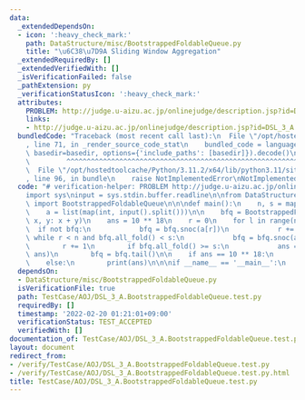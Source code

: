 ```yaml
---
data:
  _extendedDependsOn:
  - icon: ':heavy_check_mark:'
    path: DataStructure/misc/BootstrappedFoldableQueue.py
    title: "\u6C38\u7D9A Sliding Window Aggregation"
  _extendedRequiredBy: []
  _extendedVerifiedWith: []
  _isVerificationFailed: false
  _pathExtension: py
  _verificationStatusIcon: ':heavy_check_mark:'
  attributes:
    PROBLEM: http://judge.u-aizu.ac.jp/onlinejudge/description.jsp?id=DSL_3_A
    links:
    - http://judge.u-aizu.ac.jp/onlinejudge/description.jsp?id=DSL_3_A
  bundledCode: "Traceback (most recent call last):\n  File \"/opt/hostedtoolcache/Python/3.11.2/x64/lib/python3.11/site-packages/onlinejudge_verify/documentation/build.py\"\
    , line 71, in _render_source_code_stat\n    bundled_code = language.bundle(stat.path,\
    \ basedir=basedir, options={'include_paths': [basedir]}).decode()\n          \
    \         ^^^^^^^^^^^^^^^^^^^^^^^^^^^^^^^^^^^^^^^^^^^^^^^^^^^^^^^^^^^^^^^^^^^^^^^^^^^^^^^^^\n\
    \  File \"/opt/hostedtoolcache/Python/3.11.2/x64/lib/python3.11/site-packages/onlinejudge_verify/languages/python.py\"\
    , line 96, in bundle\n    raise NotImplementedError\nNotImplementedError\n"
  code: "# verification-helper: PROBLEM http://judge.u-aizu.ac.jp/onlinejudge/description.jsp?id=DSL_3_A\n\
    import sys\ninput = sys.stdin.buffer.readline\n\nfrom DataStructure.misc.BootstrappedFoldableQueue\
    \ import BootstrappedFoldableQueue\n\n\ndef main():\n    n, s = map(int, input().split())\n\
    \    a = list(map(int, input().split()))\n\n    bfq = BootstrappedFoldableQueue(lambda\
    \ x, y: x + y)\n    ans = 10 ** 18\n    r = 0\n    for l in range(n):\n      \
    \  if not bfq:\n            bfq = bfq.snoc(a[r])\n            r += 1\n       \
    \ while r < n and bfq.all_fold() < s:\n            bfq = bfq.snoc(a[r])\n    \
    \        r += 1\n        if bfq.all_fold() >= s:\n            ans = min(r - l,\
    \ ans)\n        bfq = bfq.tail()\n\n    if ans == 10 ** 18:\n        print(0)\n\
    \    else:\n        print(ans)\n\n\nif __name__ == '__main__':\n    main()\n"
  dependsOn:
  - DataStructure/misc/BootstrappedFoldableQueue.py
  isVerificationFile: true
  path: TestCase/AOJ/DSL_3_A.BootstrappedFoldableQueue.test.py
  requiredBy: []
  timestamp: '2022-02-20 01:21:01+09:00'
  verificationStatus: TEST_ACCEPTED
  verifiedWith: []
documentation_of: TestCase/AOJ/DSL_3_A.BootstrappedFoldableQueue.test.py
layout: document
redirect_from:
- /verify/TestCase/AOJ/DSL_3_A.BootstrappedFoldableQueue.test.py
- /verify/TestCase/AOJ/DSL_3_A.BootstrappedFoldableQueue.test.py.html
title: TestCase/AOJ/DSL_3_A.BootstrappedFoldableQueue.test.py
---
```

